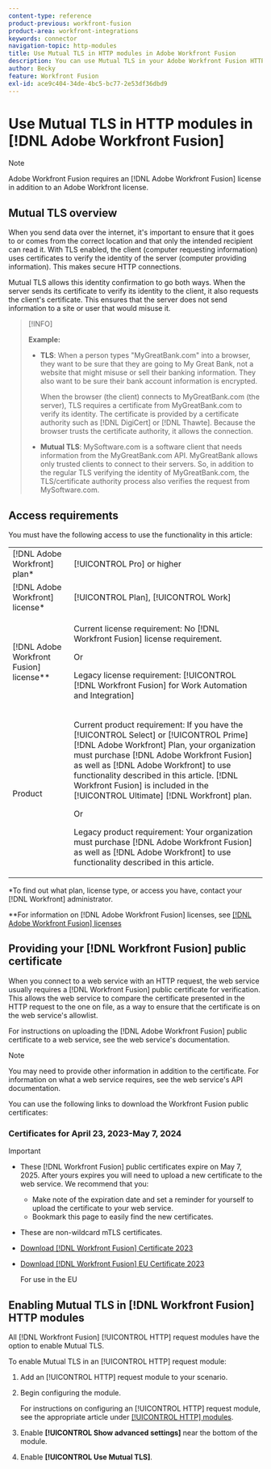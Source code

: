 ```yaml
---
content-type: reference
product-previous: workfront-fusion
product-area: workfront-integrations
keywords: connector
navigation-topic: http-modules
title: Use Mutual TLS in HTTP modules in Adobe Workfront Fusion
description: You can use Mutual TLS in your Adobe Workfront Fusion HTTP modules, allowing both sides of the information transaction to verify the other's identity.
author: Becky
feature: Workfront Fusion
exl-id: ace9c404-34de-4bc5-bc77-2e53df36dbd9
---
```

# Use Mutual TLS in HTTP modules in [!DNL Adobe Workfront Fusion]

>[!NOTE]
>
>Adobe Workfront Fusion requires an [!DNL Adobe Workfront Fusion] license in addition to an Adobe Workfront license.

## Mutual TLS overview

When you send data over the internet, it's important to ensure that it goes to or comes from the correct location and that only the intended recipient can read it. With TLS enabled, the client (computer requesting information) uses certificates to verify the identity of the server (computer providing information). This makes secure HTTP connections.

Mutual TLS allows this identity confirmation to go both ways. When the server sends its certificate to verify its identity to the client, it also requests the client's certificate. This ensures that the server does not send information to a site or user that would misuse it.

>[!INFO]
>
>**Example:**
>
>* **TLS**: When a person types "MyGreatBank.com" into a browser, they want to be sure that they are going to My Great Bank, not a website that might misuse or sell their banking information. They also want to be sure their bank account information is encrypted.
>
>   When the browser (the client) connects to MyGreatBank.com (the server), TLS requires a certificate from MyGreatBank.com to verify its identity. The certificate is provided by a certificate authority such as [!DNL DigiCert] or [!DNL Thawte]. Because the browser trusts the certificate authority, it allows the connection.
>
>* **Mutual TLS**: MySoftware.com is a software client that needs information from the MyGreatBank.com API. MyGreatBank allows only trusted clients to connect to their servers. So, in addition to the regular TLS verifying the identity of MyGreatBank.com, the TLS/certificate authority process also verifies the request from MySoftware.com.

## Access requirements

You must have the following access to use the functionality in this article:

<table style="table-layout:auto"> 
 <col> 
 <col> 
 <tbody> 
  <tr> 
   <td role="rowheader">[!DNL Adobe Workfront] plan*</td> 
   <td> <p>[!UICONTROL Pro] or higher</p> </td> 
  </tr> 
  <tr data-mc-conditions=""> 
   <td role="rowheader">[!DNL Adobe Workfront] license*</td> 
   <td> <p>[!UICONTROL Plan], [!UICONTROL Work]</p> </td> 
  </tr> 
  <tr> 
   <td role="rowheader">[!DNL Adobe Workfront Fusion] license**</td> 
   <td>
   <p>Current license requirement: No [!DNL Workfront Fusion] license requirement.</p>
   <p>Or</p>
   <p>Legacy license requirement: [!UICONTROL [!DNL Workfront Fusion] for Work Automation and Integration] </p>
   </td> 
  </tr> 
  <tr> 
   <td role="rowheader">Product</td> 
   <td>
   <p>Current product requirement: If you have the [!UICONTROL Select] or [!UICONTROL Prime] [!DNL Adobe Workfront] Plan, your organization must purchase [!DNL Adobe Workfront Fusion] as well as [!DNL Adobe Workfront] to use functionality described in this article. [!DNL Workfront Fusion] is included in the [!UICONTROL Ultimate] [!DNL Workfront] plan.</p>
   <p>Or</p>
   <p>Legacy product requirement: Your organization must purchase [!DNL Adobe Workfront Fusion] as well as [!DNL Adobe Workfront] to use functionality described in this article.</p>
   </td> 
  </tr> 
 </tbody> 
</table>

&#42;To find out what plan, license type, or access you have, contact your [!DNL Workfront] administrator.

&#42;&#42;For information on [!DNL Adobe Workfront Fusion] licenses, see [[!DNL Adobe Workfront Fusion] licenses](/help/workfront-fusion/set-up-and-manage-workfront-fusion/licensing-operations-overview/license-automation-vs-integration.md)

## Providing your [!DNL Workfront Fusion] public certificate


When you connect to a web service with an HTTP request, the web service usually requires a [!DNL Workfront Fusion] public certificate for verification. This allows the web service to compare the certificate presented in the HTTP request to the one on file, as a way to ensure that the certificate is on the web service's allowlist.

For instructions on uploading the [!DNL Adobe Workfront Fusion] public certificate to a web service, see the web service's documentation.

>[!NOTE]
>
>You may need to provide other information in addition to the certificate. For information on what a web service requires, see the web service's API documentation.

You can use the following links to download the Workfront Fusion public certificates:

### Certificates for April 23, 2023-May 7, 2024

>[!IMPORTANT]
>
>* These [!DNL Workfront Fusion] public certificates expire on May 7, 2025. After yours expires you will need to upload a new certificate to the web service. We recommend that you:
>
>   * Make note of the expiration date and set a reminder for yourself to upload the certificate to your web service.
>   * Bookmark this page to easily find the new certificates.
>
>* These are non-wildcard mTLS certificates.

* [Download [!DNL Workfront Fusion] Certificate 2023](/help/workfront-fusion/references/apps-and-modules/universal-connectors/assets/fusion-prod-us-mtls-certificate.pem)
* [Download [!DNL Workfront Fusion] EU Certificate 2023](/help/workfront-fusion/references/apps-and-modules/universal-connectors/assets/fusion-prod-eu-mtls-certificate.pem)

   For use in the EU 

<!--

### Certificates for November 14, 2022 - July 15, 2023

>[!IMPORTANT]
>
>* These [!DNL Workfront Fusion] public certificates expire on July 15, 2023.
>* These are wildcard mTLS certificates.

* [Download [!DNL Workfront Fusion] Certificate 2023](https://cdn.experience.workfront.com/Documentation/Workfront+Fusion+2.0+public+certificates/app_workfrontfusion_com-jul-15-2023+updated.cer)
* [Download [!DNL Workfront Fusion] EU Certificate 2023](https://cdn.experience.workfront.com/Documentation/Workfront+Fusion/app-eu_workfrontfusion_com-jul-15-2023.cer)

   For use in the EU 

   -->

## Enabling Mutual TLS&nbsp;in [!DNL Workfront Fusion] HTTP modules

All [!DNL Workfront Fusion] [!UICONTROL HTTP] request modules have the option to enable Mutual TLS.

To enable Mutual TLS in an [!UICONTROL HTTP] request module:

1. Add an [!UICONTROL HTTP] request module to your scenario.
1. Begin configuring the module.

   For instructions on configuring an [!UICONTROL HTTP] request module, see the appropriate article under [[!UICONTROL HTTP] modules](..//help/workfront-fusion/references/apps-and-modules/http-modules/http-modules-1.md).

1. Enable **[!UICONTROL Show advanced settings]** near the bottom of the module.
1. Enable **[!UICONTROL Use Mutual TLS]**.
